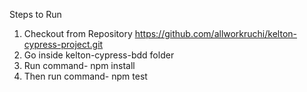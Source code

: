 Steps to Run

1. Checkout from Repository https://github.com/allworkruchi/kelton-cypress-project.git
2. Go inside kelton-cypress-bdd folder
3. Run command- npm install
4. Then run command- npm test